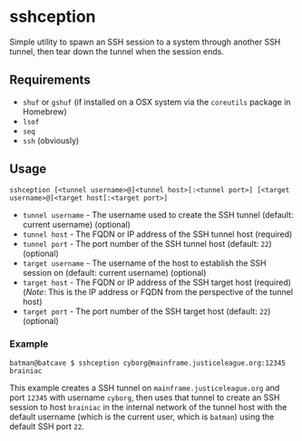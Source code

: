 # sshception
Simple utility to spawn an SSH session to a system through another SSH tunnel, then tear down the tunnel when the session ends.

## Requirements
* `shuf` or `gshuf` (if installed on a OSX system via the `coreutils` package in Homebrew)
* `lsof`
* `seq`
* `ssh` (obviously)

## Usage

```
sshception [<tunnel username>@]<tunnel host>[:<tunnel port>] [<target username>@]<target host[:<target port>]
```

* `tunnel username` - The username used to create the SSH tunnel (default: current username) (optional)
* `tunnel host` - The FQDN or IP address of the SSH tunnel host (required)
* `tunnel port` - The port number of the SSH tunnel host (default: `22`) (optional)
* `target username` - The username of the host to establish the SSH session on (default: current username) (optional)
* `target host` - The FQDN or IP address of the SSH target host (required) (_Note_: This is the IP address or FQDN from the perspective of the tunnel host)
* `target port` - The port number of the SSH target host (default: `22`) (optional)

### Example

```
batman@batcave $ sshception cyborg@mainframe.justiceleague.org:12345 brainiac
```

This example creates a SSH tunnel on `mainframe.justiceleague.org` and port `12345` with username `cyborg`, then uses that tunnel to create an SSH session to host `brainiac` in the internal network of the tunnel host with the default username (which is the current user, which is `batman`) using the default SSH port `22`.
